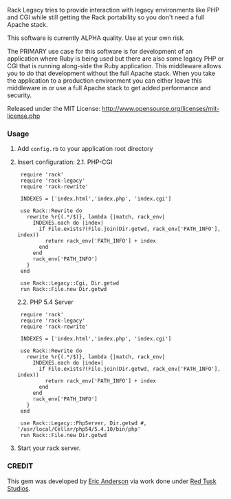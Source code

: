 Rack Legacy tries to provide interaction with legacy environments like
PHP and CGI while still getting the Rack portability so you don't need
a full Apache stack.

This software is currently ALPHA quality. Use at your own risk.

The PRIMARY use case for this software is for development of an
application where Ruby is being used but there are also some legacy
PHP or CGI that is running along-side the Ruby application. This
middleware allows you to do that development without the full Apache
stack. When you take the application to a production environment you
can either leave this middleware in or use a full Apache stack to get
added performance and security.

Released under the MIT License:
<http://www.opensource.org/licenses/mit-license.php>

### Usage

1. Add `config.rb` to your application root directory
2. Insert configuration:
2.1. PHP-CGI

		require 'rack'
		require 'rack-legacy'
		require 'rack-rewrite'

		INDEXES = ['index.html','index.php', 'index.cgi']

		use Rack::Rewrite do
		  rewrite %r{(.*/$)}, lambda {|match, rack_env|
			INDEXES.each do |index|
			  if File.exists?(File.join(Dir.getwd, rack_env['PATH_INFO'], index))
				return rack_env['PATH_INFO'] + index
			  end
			end
			rack_env['PATH_INFO']
		  }
		end

		use Rack::Legacy::Cgi, Dir.getwd
		run Rack::File.new Dir.getwd

	2.2. PHP 5.4 Server

		require 'rack'
		require 'rack-legacy'
		require 'rack-rewrite'

		INDEXES = ['index.html','index.php', 'index.cgi']

		use Rack::Rewrite do
		  rewrite %r{(.*/$)}, lambda {|match, rack_env|
			INDEXES.each do |index|
			  if File.exists?(File.join(Dir.getwd, rack_env['PATH_INFO'], index))
				return rack_env['PATH_INFO'] + index
			  end
			end
			rack_env['PATH_INFO']
		  }
		end

		use Rack::Legacy::PhpServer, Dir.getwd #, '/usr/local/Cellar/php54/5.4.10/bin/php'
		run Rack::File.new Dir.getwd

3. Start your rack server.

### CREDIT

This gem was developed by [Eric Anderson](http://pixelwareinc.com) via
work done under [Red Tusk Studios](http://redtusk.com).
